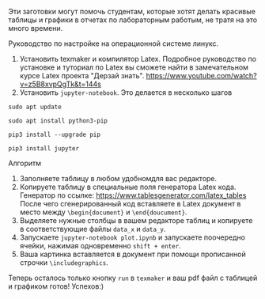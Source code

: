 Эти заготовки могут помочь студентам, которые хотят делать красивые таблицы
и графики в отчетах по лабораторным работым, не тратя на это много времени.

Руководство по настройке на операционной системе линукс.
1. Установить texmaker и компилятор Latex.
Подробное руководство по установке и туториал по Latex вы сможете найти в замечательном 
курсе Latex проекта "Дерзай знать". 
https://www.youtube.com/watch?v=z5B8xvpQgTk&t=144s
2. Установить ```jupyter-notebook```.  Это делается в несколько шагов

```sudo apt update```

```sudo apt install python3-pip```

```pip3 install --upgrade pip```

```pip3 install jupyter```


Алгоритм
1. Заполняете таблицу в любом удобномдля вас редакторе.
2. Копируете таблицу в специальные поля генератора Latex кода. Генератор по ссылке: 
https://www.tablesgenerator.com/latex_tables
После чего сгенерированный код вставляете в Latex документ в место между ```\begin{document}``` и ```\end{doucument}```.
3. Выделяете нужные столбцы в вашем редакторе таблиц и копируете в соответствующие файлы `data_x` и `data_y`.
4. Запускаете `jupyter-notebook plot.ipynb` и запускаете поочередно ячейки, нажимая одновременно `shift + enter`.
5. Ваша картинка вставляется в документ при помощи прописанной строчки `\includegraphics`.

Теперь осталось только кнопку `run` в `texmaker` и ваш pdf файл с таблицей и графиком готов!
Успехов:)
